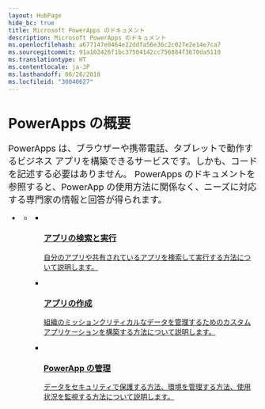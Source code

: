 ```yaml
---
layout: HubPage
hide_bc: true
title: Microsoft PowerApps のドキュメント
description: Microsoft PowerApps のドキュメント
ms.openlocfilehash: a677147e0464e22ddfa56e36c2c027e2e14e7ca7
ms.sourcegitcommit: 91a102426f1bc37504142cc756884f3670da5110
ms.translationtype: HT
ms.contentlocale: ja-JP
ms.lasthandoff: 06/26/2018
ms.locfileid: "30040627"
---
```

<div id="main" class="v2">
    <div class="container">
        <h1>PowerApps の概要</h1>
        <p style="font-size: 1.12rem;margin-bottom: 1rem;">PowerApps は、ブラウザーや携帯電話、タブレットで動作するビジネス アプリを構築できるサービスです。しかも、コードを記述する必要はありません。 PowerApps のドキュメントを参照すると、PowerApp の使用方法に関係なく、ニーズに対応する専門家の情報と回答が得られます。</p>
        <ul class="pivots">
            <li>
                <a href="#home"></a>
                <ul id="home">
                    <li>
                        <a href="#home-all"></a>
                        <ul id="home-all" class="cardsM cols cols3">
                            <li>
                                <a href="./user/index.md">
                                    <div class="cardSize">
                                        <div class="cardPadding">
                                            <div class="card">
                                                <div class="cardImageOuter">
                                                    <div class="cardImage">
                                                        <img src="media/index/user.svg" alt="" />
                                                    </div>
                                                </div>
                                                <div class="cardText">
                                                    <h3>アプリの検索と実行</h3>
                                                    <p>自分のアプリや共有されているアプリを検索して実行する方法について説明します。</p>
                                                </div>
                                            </div>
                                        </div>
                                    </div>
                                </a>
                            </li>
                            <li>
                                <a href="./maker/index.md">
                                    <div class="cardSize">
                                        <div class="cardPadding">
                                            <div class="card">
                                                <div class="cardImageOuter">
                                                    <div class="cardImage">
                                                        <img src="media/index/maker.svg" alt="" />
                                                    </div>
                                                </div>
                                                <div class="cardText">
                                                    <h3>アプリの作成</h3>
                                                    <p>組織のミッションクリティカルなデータを管理するためのカスタム アプリケーションを構築する方法について説明します。</p>
                                                </div>
                                            </div>
                                        </div>
                                    </div>
                                </a>
                            </li>
                            <li>
                                <a href="./administrator/index.md">
                                    <div class="cardSize">
                                        <div class="cardPadding">
                                            <div class="card">
                                                <div class="cardImageOuter">
                                                    <div class="cardImage">
                                                        <img src="media/index/admin.svg" alt="" />
                                                    </div>
                                                </div>
                                                <div class="cardText">
                                                    <h3>PowerApp の管理</h3>
                                                    <p>データをセキュリティで保護する方法、環境を管理する方法、使用状況を監視する方法について説明します。</p>
                                                </div>
                                            </div>
                                        </div>
                                    </div>
                                </a>
                            </li>
                        </ul>
                    </li>
                </ul>
            </li>
        </ul>
    </div>
</div>
